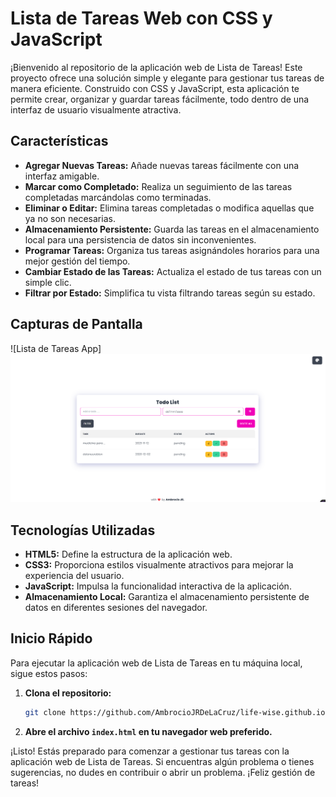 # Lista de Tareas Web con CSS y JavaScript

¡Bienvenido al repositorio de la aplicación web de Lista de Tareas! Este proyecto ofrece una solución simple y elegante para gestionar tus tareas de manera eficiente. Construido con CSS y JavaScript, esta aplicación te permite crear, organizar y guardar tareas fácilmente, todo dentro de una interfaz de usuario visualmente atractiva.

## Características

- **Agregar Nuevas Tareas:** Añade nuevas tareas fácilmente con una interfaz amigable.
- **Marcar como Completado:** Realiza un seguimiento de las tareas completadas marcándolas como terminadas.
- **Eliminar o Editar:** Elimina tareas completadas o modifica aquellas que ya no son necesarias.
- **Almacenamiento Persistente:** Guarda las tareas en el almacenamiento local para una persistencia de datos sin inconvenientes.
- **Programar Tareas:** Organiza tus tareas asignándoles horarios para una mejor gestión del tiempo.
- **Cambiar Estado de las Tareas:** Actualiza el estado de tus tareas con un simple clic.
- **Filtrar por Estado:** Simplifica tu vista filtrando tareas según su estado.

## Capturas de Pantalla

![Lista de Tareas App] ![Alt text](image.png)

## Tecnologías Utilizadas

- **HTML5:** Define la estructura de la aplicación web.
- **CSS3:** Proporciona estilos visualmente atractivos para mejorar la experiencia del usuario.
- **JavaScript:** Impulsa la funcionalidad interactiva de la aplicación.
- **Almacenamiento Local:** Garantiza el almacenamiento persistente de datos en diferentes sesiones del navegador.

## Inicio Rápido

Para ejecutar la aplicación web de Lista de Tareas en tu máquina local, sigue estos pasos:

1. **Clona el repositorio:**

    ```bash
    git clone https://github.com/AmbrocioJRDeLaCruz/life-wise.github.io
    ```

2. **Abre el archivo `index.html` en tu navegador web preferido.**

¡Listo! Estás preparado para comenzar a gestionar tus tareas con la aplicación web de Lista de Tareas. Si encuentras algún problema o tienes sugerencias, no dudes en contribuir o abrir un problema. ¡Feliz gestión de tareas!
